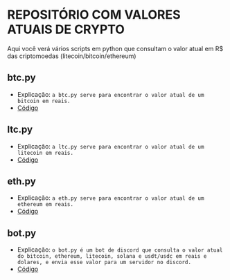 # REPOSITÓRIO COM VALORES ATUAIS DE CRYPTO
Aqui você verá vários scripts em python que consultam o valor atual em R$ das criptomoedas (litecoin/bitcoin/ethereum)

## btc.py
- Explicação: `a btc.py serve para encontrar o valor atual de um bitcoin em reais.`
- [Código](btc.py)

## ltc.py
- Explicação: `a ltc.py serve para encontrar o valor atual de um litecoin em reais.`
- [Código](ltc.py)

## eth.py
- Explicação: `a eth.py serve para encontrar o valor atual de um ethereum em reais.`
- [Código](eth.py)

## bot.py
- Explicação: `o bot.py é um bot de discord que consulta o valor atual do bitcoin, ethereum, litecoin, solana e usdt/usdc em reais e dolares, e envia esse valor para um servidor no discord.`
- [Código](bot.py)
